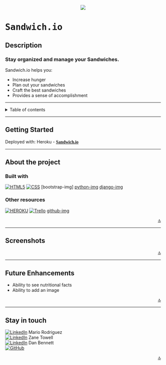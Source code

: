 <p align="center">
<img src=https://ga-students.slack.com/files/U04QXS6VCJG/F055VLYU2JE/image.png />
</p>

# <span style="font-family: andale mono, monospace">**Sandwich.io** <span>

## **Description**    
### Stay organized and manage your Sandwiches.  <br>
Sandwich.io helps you: 
- Increase hunger
- Plan out your sandwiches
- Craft the best sandwiches 
- Provides a sense of accomplishment

---

<!-- TABLE OF CONTENTS -->


<details>
<summary>Table of contents</summary>
<li><a href="#about-the-project">About the Project</a></li>
<li><a href="#screenshots">Screenshots</a></li>
<li><a href="#getting-started">Getting Started</a></li>
<li><a href="#future-enhancements">Future Enhancements</a></li>
<li><a href="#stay-in-touch">Stay in touch</a></li>
</details>

---

## **Getting Started**

Deployed with: Heroku - <a href="" target="_blank"><span style="font-family:Source Code Pro">**Sandwich.io**</span></a>

---
## **About the project**
### **Built with**


[![HTML5][html-img]][html-url]
[![CSS][css-img]][css-url]
[bootstrap-img]
[python-img]
[django-img]
### **Other resources** 
[![HEROKU][heroku-img]][heroku-url] [![Trello][trello-img]][trello-url]
[github-img]

<div align="right">
    <a href="#top">🔝</a>
</div>

---

## **Screenshots**




<div align="right">
    <a href="#top">🔝</a>
</div>


---

## **Future Enhancements**

- Ability to see nutritional facts
- Ability to add an image

<div align="right">
    <a href="#top">🔝</a>
</div>

---

## Stay in touch
[![LinkedIn][linkedin-img]][linkedin-urlm] Mario Rodriguez<br>
[![LinkedIn][linkedin-img]][linkedin-urlz] Zane Towell<br>
[![LinkedIn][linkedin-img]][linkedin-urld] Dan Bennett<br>
[![GitHub][github-img]][github-url]<br>



<div align="right">
    <a href="#top">🔝</a>
</div>



<!-- markdown links and images-->
[html-img]: https://img.shields.io/badge/HTML-239120?style=for-the-badge&logo=html5&logoColor=white
[css-img]: https://img.shields.io/badge/CSS3-1572B6?style=for-the-badge&logo=css3&logoColor=white
[python-img]: https://img.shields.io/pypi/pyversions/he
[bootstrap]: https://img.shields.io/badge/Bootstrap-563D7C?style=for-the-badge&logo=bootstrap&logoColor=white
[python-img]: https://img.shields.io/badge/Python-3776AB?style=for-the-badge&logo=python&logoColor=white
[github-img]: https://img.shields.io/badge/GitHub-100000?style=for-the-badge&logo=github&logoColor=white
[django-img]: https://img.shields.io/badge/Django-092E20?style=for-the-badge&logo=django&logoColor=white
[linkedin-img]: https://img.shields.io/badge/LinkedIn-0077B5?style=for-the-badge&logo=linkedin&logoColor=white
[heroku-img]: https://img.shields.io/badge/Heroku-430098?style=for-the-badge&logo=heroku&logoColor=white
[trello-img]: https://img.shields.io/badge/Trello-0052CC?style=for-the-badge&logo=trello&logoColor=white
[dotenv-img]: https://img.shields.io/badge/dotenv-%5Ev16.0.3-orange
[ejs-img]: https://img.shields.io/badge/express-%5Ev4.18.2-yellow

<!-- URLs -->

[html-url]: https://developer.mozilla.org/en-US/docs/Glossary/HTML5
[css-url]: https://developer.mozilla.org/en-US/docs/Web/CSS
[linkedin-urlm]: https://www.linkedin.com/in/mario2603/
[linkedin-urlz]: https://www.linkedin.com/in/zane-towell/
[linkedin-urld]: https://www.linkedin.com/in/dan-bennett5693/
[github-url]: https://github.com/zanetowell/sandwich.io
[bit.io-url]: https://www.bit.io/
[heroku-url]: https:///
[trello-url]: https://trello.com/b/p77GhzAK/trello-board


